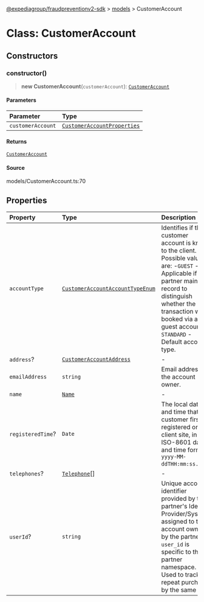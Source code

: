[@expediagroup/fraudpreventionv2-sdk](../../index.md) > [models](../index.md) > CustomerAccount

# Class: CustomerAccount

## Constructors

### constructor()

> **new CustomerAccount**(`customerAccount`): [`CustomerAccount`](class.CustomerAccount.md)

#### Parameters

| Parameter         | Type                                                                                |
| :---------------- | :---------------------------------------------------------------------------------- |
| `customerAccount` | [`CustomerAccountProperties`](../interfaces/interface.CustomerAccountProperties.md) |

#### Returns

[`CustomerAccount`](class.CustomerAccount.md)

#### Source

models/CustomerAccount.ts:70

## Properties

| Property          | Type                                                                                             | Description                                                                                                                                                                                                                                      |
| :---------------- | :----------------------------------------------------------------------------------------------- | :----------------------------------------------------------------------------------------------------------------------------------------------------------------------------------------------------------------------------------------------- |
| `accountType`     | [`CustomerAccountAccountTypeEnum`](../type-aliases/type-alias.CustomerAccountAccountTypeEnum.md) | Identifies if the customer account is known to the client. Possible values are: -`GUEST` - Applicable if the partner maintains record to distinguish whether the transaction was booked via a guest account. -`STANDARD` - Default account type. |
| `address`?        | [`CustomerAccountAddress`](class.CustomerAccountAddress.md)                                      | -                                                                                                                                                                                                                                                |
| `emailAddress`    | `string`                                                                                         | Email address for the account owner.                                                                                                                                                                                                             |
| `name`            | [`Name`](class.Name.md)                                                                          | -                                                                                                                                                                                                                                                |
| `registeredTime`? | `Date`                                                                                           | The local date and time that the customer first registered on the client site, in ISO-8601 date and time format `yyyy-MM-ddTHH:mm:ss.SSSZ`.                                                                                                      |
| `telephones`?     | [`Telephone`](class.Telephone.md)[]                                                              | -                                                                                                                                                                                                                                                |
| `userId`?         | `string`                                                                                         | Unique account identifier provided by the partner\'s Identity Provider/System assigned to the account owner by the partner. `user_id` is specific to the partner namespace. Used to track repeat purchases by the same user.                     |
